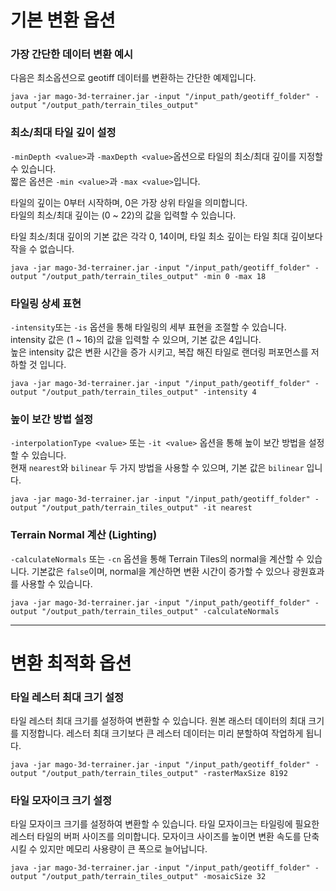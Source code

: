 # 기본 변환 옵션
### 가장 간단한 데이터 변환 예시
다음은 최소옵션으로 geotiff 데이터를 변환하는 간단한 예제입니다.
```
java -jar mago-3d-terrainer.jar -input "/input_path/geotiff_folder" -output "/output_path/terrain_tiles_output"
```

### 최소/최대 타일 깊이 설정
```-minDepth <value>```과 ```-maxDepth <value>```옵션으로 타일의 최소/최대 깊이를 지정할 수 있습니다.  
짧은 옵션은 ```-min <value>```과 ```-max <value>```입니다.

타일의 깊이는 0부터 시작하며, 0은 가장 상위 타일을 의미합니다.   
타일의 최소/최대 깊이는 (0 ~ 22)의 값을 입력할 수 있습니다.

타일 최소/최대 깊이의 기본 값은 각각 0, 14이며, 타일 최소 깊이는 타일 최대 깊이보다 작을 수 없습니다.

```
java -jar mago-3d-terrainer.jar -input "/input_path/geotiff_folder" -output "/output_path/terrain_tiles_output" -min 0 -max 18
```

### 타일링 상세 표현
```-intensity```또는 ```-is``` 옵션을 통해 타일링의 세부 표현을 조절할 수 있습니다.   
intensity 값은 (1 ~ 16)의 값을 입력할 수 있으며, 기본 값은 4입니다.   
높은 intensity 값은 변환 시간을 증가 시키고, 복잡 해진 타일로 랜더링 퍼포먼스를 저하할 것 입니다.
```
java -jar mago-3d-terrainer.jar -input "/input_path/geotiff_folder" -output "/output_path/terrain_tiles_output" -intensity 4
```

### 높이 보간 방법 설정
```-interpolationType <value>``` 또는 ```-it <value>``` 옵션을 통해 높이 보간 방법을 설정할 수 있습니다.   
현재 ```nearest```와 ```bilinear``` 두 가지 방법을 사용할 수 있으며, 기본 값은 ```bilinear``` 입니다.
```
java -jar mago-3d-terrainer.jar -input "/input_path/geotiff_folder" -output "/output_path/terrain_tiles_output" -it nearest
```

### Terrain Normal 계산 (Lighting)
```-calculateNormals``` 또는 ```-cn``` 옵션을 통해 Terrain Tiles의 normal을 계산할 수 있습니다.
기본값은 ```false```이며, normal을 계산하면 변환 시간이 증가할 수 있으나 광원효과를 사용할 수 있습니다.
```
java -jar mago-3d-terrainer.jar -input "/input_path/geotiff_folder" -output "/output_path/terrain_tiles_output" -calculateNormals
```

---
# 변환 최적화 옵션

### 타일 레스터 최대 크기 설정
타일 레스터 최대 크기를 설정하여 변환할 수 있습니다.
원본 래스터 데이터의 최대 크기를 지정합니다.
레스터 최대 크기보다 큰 레스터 데이터는 미리 분할하여 작업하게 됩니다.
```
java -jar mago-3d-terrainer.jar -input "/input_path/geotiff_folder" -output "/output_path/terrain_tiles_output" -rasterMaxSize 8192
```

### 타일 모자이크 크기 설정
타일 모자이크 크기를 설정하여 변환할 수 있습니다.
타일 모자이크는 타일링에 필요한 레스터 타일의 버퍼 사이즈를 의미합니다.
모자이크 사이즈를 높이면 변환 속도를 단축시킬 수 있지만 메모리 사용량이 큰 폭으로 늘어납니다.
```
java -jar mago-3d-terrainer.jar -input "/input_path/geotiff_folder" -output "/output_path/terrain_tiles_output" -mosaicSize 32
```
